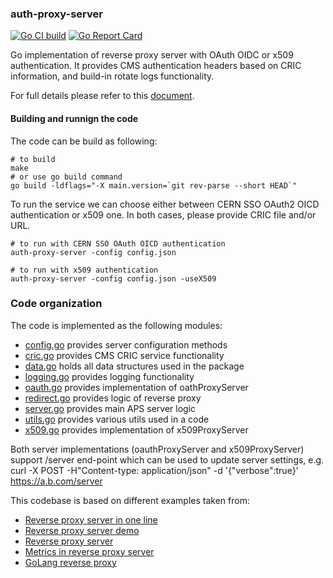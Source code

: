 ### auth-proxy-server

[![Go CI build](https://github.com/vkuznet/auth-proxy-server/actions/workflows/go-ci.yml/badge.svg)](https://github.com/vkuznet/auth-proxy-server/actions/workflows/go-ci.yml)
[![Go Report Card](https://goreportcard.com/badge/github.com/vkuznet/auth-proxy-server)](https://goreportcard.com/report/github.com/vkuznet/auth-proxy-server)

Go implementation of reverse proxy server with OAuth OIDC or x509 authentication.
It provides CMS authentication headers based on CRIC information, and
build-in rotate logs functionality.

For full details please refer to this [document](docs/aps.md).


#### Building and runnign the code

The code can be build as following:
```
# to build
make
# or use go build command
go build -ldflags="-X main.version=`git rev-parse --short HEAD`"
```

To run the service we can choose either between CERN SSO OAuth2 OICD
authentication or x509 one. In both cases, please provide CRIC file and/or URL.
```
# to run with CERN SSO OAuth OICD authentication
auth-proxy-server -config config.json

# to run with x509 authentication
auth-proxy-server -config config.json -useX509
```

### Code organization
The code is implemented as the following modules:
- [config.go](config.go) provides server configuration methods
- [cric.go](cric/cric.go) provides CMS CRIC service functionality
- [data.go](data.go) holds all data structures used in the package
- [logging.go](logging/logging.go) provides logging functionality
- [oauth.go](oauth.go) provides implementation of oathProxyServer
- [redirect.go](redirect.go) provides logic of reverse proxy
- [server.go](server.go) provides main APS server logic
- [utils.go](utils.go) provides various utils used in a code
- [x509.go](x509.go) provides implementation of x509ProxyServer

Both server implementations (oauthProxyServer and x509ProxyServer) support
/server end-point which can be used to update server settings, e.g.
curl -X POST -H"Content-type: application/json" -d '{"verbose":true}' https://a.b.com/server

This codebase is based on different examples taken from:
- [Reverse proxy server in one line](https://hackernoon.com/writing-a-reverse-proxy-in-just-one-line-with-go-c1edfa78c84b)
- [Reverse proxy server demo](https://github.com/bechurch/reverse-proxy-demo/blob/master/main.go)
- [Reverse proxy server](https://imti.co/golang-reverse-proxy/)
- [Metrics in reverse proxy server](https://itnext.io/capturing-metrics-with-gos-reverse-proxy-5c36cb20cb20)
- [GoLang reverse proxy](https://www.integralist.co.uk/posts/golang-reverse-proxy/)
